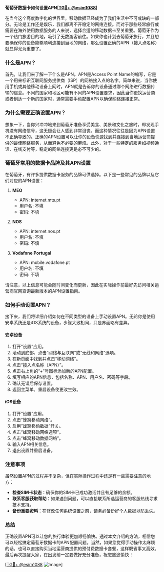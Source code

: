 **葡萄牙数据卡如何设置APN[[TG💪+ @esim1088](https://t.me/s/esim1088)]**

在当今这个高度数字化的世界里，移动数据已经成为了我们生活中不可或缺的一部分。无论是工作还是娱乐，我们都离不开稳定的网络连接。而对于那些经常旅行或需要在海外使用数据服务的人来说，选择合适的移动数据卡至关重要。葡萄牙作为一个热门旅游目的地，吸引了无数游客前往。如果你也计划去葡萄牙旅行，并且想要确保你的设备能够顺利连接到当地的网络，那么设置正确的APN（接入点名称）就显得尤为重要了。

### 什么是APN？

首先，让我们来了解一下什么是APN。APN是Access Point Name的缩写，它是一个用来标识互联网服务提供商（ISP）的网络接入点的名字。简单来说，当你使用手机或其他移动设备上网时，APN就是告诉你的设备通过哪个网络进行数据传输的信息。不同的国家和地区可能有不同的APN设置要求，因此当你更换运营商或者到达一个新的国家时，通常需要手动配置APN以确保网络连接正常。

### 为什么需要正确设置APN？

想象一下，当你兴冲冲地来到葡萄牙准备享受美食、美景和文化之旅时，却发现手机没有网络信号，这无疑会让人感到非常沮丧。而这种情况往往是因为APN设置不正确导致的。正确的APN设置可以让你的设备快速找到并连接到当地运营商提供的最佳网络服务，从而避免不必要的麻烦。此外，对于一些特定的服务如视频通话、在线支付等，稳定的网络连接更是必不可少的。

### 葡萄牙常用的数据卡品牌及其APN设置

在葡萄牙，有许多提供数据卡服务的品牌可供选择。以下是一些常见的品牌以及它们对应的APN设置：

1. **MEO**  
   - APN: internet.mts.pt  
   - 用户名: 不填  
   - 密码: 不填  

2. **NOS**  
   - APN: internet.nos.pt  
   - 用户名: 不填  
   - 密码: 不填  

3. **Vodafone Portugal**  
   - APN: mobile.vodafone.pt  
   - 用户名: 不填  
   - 密码: 不填  

请注意，以上信息可能会随时间变化而更新，因此在实际操作前最好先访问相关运营商官网查询最新版本的APN设置指南。

### 如何手动设置APN？

接下来，我们将详细介绍如何在不同类型的设备上手动设置APN。无论你是使用安卓系统还是iOS系统的设备，步骤大致相同，只是界面略有差异。

#### 安卓设备

1. 打开“设置”应用。
2. 滚动到底部，点击“网络与互联网”或“无线和网络”选项。
3. 在新页面中找到并点击“移动网络”。
4. 点击“接入点名称（APN）”。
5. 点击右上角的“+”号图标添加新的APN配置。
6. 填写相应的APN信息，包括名称、APN、用户名、密码等字段。
7. 确认无误后保存设置。
8. 返回主菜单，重启设备使更改生效。

#### iOS设备

1. 打开“设置”应用。
2. 点击“蜂窝移动网络”。
3. 启用“蜂窝移动数据”开关。
4. 点击“蜂窝移动网络选项”。
5. 点击“蜂窝移动数据网络”。
6. 输入APN相关信息。
7. 退出设置并重启设备。

### 注意事项

虽然设置APN的过程并不复杂，但在实际操作过程中还是有一些需要注意的地方：

- **检查SIM卡状态**：确保你的SIM卡已成功激活并且有足够的余额。
- **联系客服获取帮助**：如果遇到问题，可以直接联系所选运营商的客服热线寻求技术支持。
- **备份重要资料**：在修改任何系统设置之前，请务必备份好个人数据以防丢失。

### 总结

正确设置APN可以让您的旅行体验更加顺畅愉快。通过本文介绍的方法，相信您可以轻松搞定葡萄牙数据卡的APN配置问题。当然，如果您觉得手动操作太麻烦的话，也可以直接购买当地运营商提供的预付费数据卡套餐，这样既省事又高效。最后再次提醒大家，在出发前一定要做好充分准备，祝您旅途愉快！

[[TG💪+ @esim1088](https://t.me/s/esim1088) ![Image](https://i.postimg.cc/4NQfJmqS/Snipaste-2025-05-13-00-14-12.png)]
